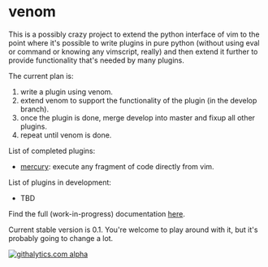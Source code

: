 venom
=====

This is a possibly crazy project to extend the python interface of vim to the point where it's possible to write
plugins in pure python (without using eval or command or knowing any vimscript, really) and then extend it further to
provide functionality that's needed by many plugins.

The current plan is:

1. write a plugin using venom.
2. extend venom to support the functionality of the plugin (in the develop branch).
3. once the plugin is done, merge develop into master and fixup all other plugins.
4. repeat until venom is done.

List of completed plugins:

* [mercury](https://github.com/nielsmadan/mercury): execute any fragment of code directly from vim.

List of plugins in development:

* TBD

Find the full (work-in-progress) documentation [here](https://nielsmadan.github.com/venom).

Current stable version is 0.1. You're welcome to play around with it, but it's probably going to change a lot.
    
[![githalytics.com alpha](https://cruel-carlota.pagodabox.com/9827ba0171e58b1ba399f7913e6e8307 "githalytics.com")](http://githalytics.com/nielsmadan/venom)
